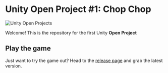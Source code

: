 
# Unity Open Project #1: Chop Chop

![Unity Open Projects](/Docs/ReadmeImages/ApproachingTheIsland_Header.jpg)

Welcome! This is the repository for the first Unity **Open Project**
## Play the game
Just want to try the game out? Head to the [release page](https://github.com/UnityTechnologies/open-project-1/releases) and grab the latest version.
